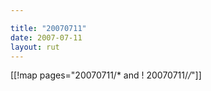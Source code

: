 ```yaml
---

title: "20070711"
date: 2007-07-11
layout: rut
---
```


[[!map pages="20070711/* and ! 20070711/*/*"]]
